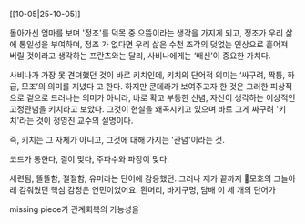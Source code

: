[[10-05|25-10-05]]

돌아가신 엄마를 보며 '정조'를 덕목 중 으뜸이라는 생각을 가지게 되고, 정조가 우리 삶에 통일성을 부여하며, 정조 가 없다면 우리 삶은 수천 조각의 덧없는 인상으로 흩어져 버릴 것이라고 생각하는 프란츠와는 달리, 사비나에게는 ‘배신’이 중요한 가치다.

사비나가 가장 못 견뎌했던 것이 바로 키치인데, 키치의 단어적 의미는 ‘싸구려, 짝퉁, 하급, 모조’의 의미를 지녔다 고 한다. 하지만 쿤데라가 보여주고자 한 것은 그러한 피상적으로 겉으로 드러나는 의미가 아니라, 바로 확고 부동한 신념, 자신이 생각하는 이상적인 고정관념을 키치라고 보았다. 그것이 현실을 왜곡시키고 있으며 바로 그게 싸구려 '키치'라는 것이 정영진 교수의 설명이다.

즉, 키치는 그 자체가 아니고, 그것에 대해 가지는 '관념'이라는 것.

코드가 통한다, 결이 맞다, 주파수와 파장이 맞다. 

세련됨, 똘똘함, 절절함, 유머라는 단어에 감응했던. 그러나 제가 끝까지 모호의 그늘아래 감춰뒀던 핵심 감정은 연민이었어요. 흰머리, 바지구멍, 담배 이 세 개의 단어가  


missing piece가 관계회복의 가능성을 